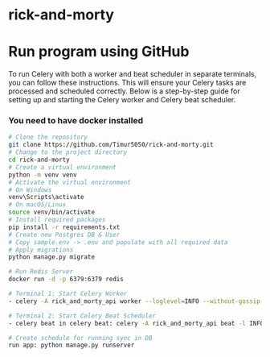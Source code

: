 ﻿# rick-and-morty

# Run program using GitHub
To run Celery with both a worker and beat scheduler in separate terminals, you can follow these instructions. This will ensure your Celery tasks are processed and scheduled correctly. Below is a step-by-step guide for setting up and starting the Celery worker and Celery beat scheduler.
### You need to have docker installed

```sh
# Clone the repository
git clone https://github.com/Timur5050/rick-and-morty.git
# Change to the project directory
cd rick-and-morty
# Create a virtual environment
python -m venv venv
# Activate the virtual environment
# On Windows
venv\Scripts\activate
# On macOS/Linux
source venv/bin/activate
# Install required packages
pip install -r requirements.txt
# Create new Postgres DB & User
# Copy sample.env -> .env and populate with all required data 
# Apply migrations
python manage.py migrate

# Run Redis Server
docker run -d -p 6379:6379 redis

# Terminal 1: Start Celery Worker
- celery -A rick_and_morty_api worker --loglevel=INFO --without-gossip --without-mingle --without-heartbeat -Ofair --pool=solo

# Terminal 2: Start Celery Beat Scheduler
- celery beat in celery beat: celery -A rick_and_morty_api beat -l INFO --scheduler django_celery_beat.schedulers:DatabaseScheduler

# Create schedule for running sync in DB
run app: python manage.py runserver
```
